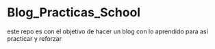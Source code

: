 # Blog_Practicas_School
este repo es con el objetivo de hacer un blog con lo aprendido para así practicar y reforzar

